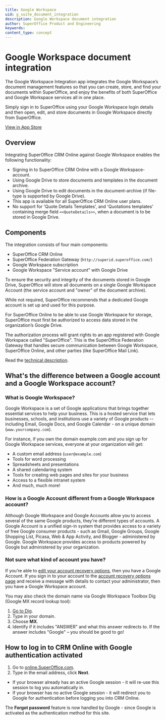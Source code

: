 ```yaml
---
title: Google Workspace
uid: g_suite_document_integration
description: Google Workspace document integration
author: SuperOffice Product and Engineering
keywords:
content_type: concept
---
```


# Google Workspace document integration

The Google Workspace Integration app integrates the Google Workspace’s document management features so that you can create, store, and find your documents within SuperOffice, and enjoy the benefits of both SuperOffice and Google Workspace services all in one place.

Simply sign in to SuperOffice using your Google Workspace login details and then open, edit, and store documents in Google Workspace directly from SuperOffice.

[View in App Store][2]

## Overview

Integrating SuperOffice CRM Online against Google Workspace enables the following functionality:

* Signing in to SuperOffice CRM Online with a Google Workspace-account.
* Using Google Drive to store documents and templates in the document archive.
* Using Google Drive to edit documents in the document-archive (if file-type is supported by Google Drive).
* This app is available for all SuperOffice CRM Online user plans.
* No support for 'Quote Details Templates', and 'Quotations templates' containing merge field `<<QuoteDetails>>`, when a document is to be stored in Google Drive.

## Components

The integration consists of four main components:

* SuperOffice CRM Online
* SuperOffice Federation Gateway (`http://superid.superoffice.com/`)
* Google Workspace subscription
* Google Workspace "Service account" with Google Drive

To ensure the security and integrity of the documents stored in Google Drive, SuperOffice will store all documents on a single Google Workspace Account (the service account and "owner" of the document archive).

While not required, SuperOffice recommends that a dedicated Google account is set up and used for this purpose.

For SuperOffice Online to be able to use Google Workspace for storage, SuperOffice must first be authorized to access data stored in the organization’s Google Drive.

The authorization process will grant rights to an app registered with Google Workspace called "SuperOffice". This is the SuperOffice Federation Gateway that handles secure communication between Google Workspace, SuperOffice Online, and other parties (like SuperOffice Mail Link).

Read the [technical description][7].

## What's the difference between a Google account and a Google Workspace account?

### What is Google Workspace?

Google Workspace is a set of Google applications that brings together essential services to help your business. This is a hosted service that lets businesses, schools, and institutions use a variety of Google products -- including Email, Google Docs, and Google Calendar - on a unique domain (`www.yourcompany.com`).

For instance, if you own the domain example.com and you sign up for Google Workspace services, everyone at your organization will get:

* A custom email address (`user@example.com`)
* Tools for word processing
* Spreadsheets and presentations
* A shared calendaring system
* Tools for creating web pages and sites for your business
* Access to a flexible intranet system
* And much, much more!

### How is a Google Account different from a Google Workspace account?

Although Google Workspace and Google Accounts allow you to access several of the same Google products, they're different types of accounts. A Google Account is a unified sign-in system that provides access to a variety of free Google consumer products - such as Gmail, Google Groups, Google Shopping List, Picasa, Web & App Activity, and Blogger - administered by Google. Google Workspace provides access to products powered by Google but administered by your organization.

### Not sure what kind of account you have?

If you’re able to [edit your account recovery options][3], then you have a Google Account. If you sign in to your account to the [account recovery options page][4] and receive a message with details to contact your administrator, then you have a Google Workspace account.

You may also check the domain name via Google Workspace Toolbox Dig (Google MX record lookup tool):

1. [Go to Dig][5].
2. Type in your domain.
3. Choose **MX**.
4. Identify if it includes "ANSWER" and what this answer redirects to. If the answer includes "Google" – you should be good to go!

## How to log in to CRM Online with Google authentication activated

1. Go to [online.SuperOffice.com][6].
2. Type in the email address, click **Next**.

* If your browser already has an active Google session - it will re-use this session to log you automatically in.
* If your browser has no active Google session - it will redirect you to Google for authentication before logging you into CRM Online.

The **Forgot password** feature is now handled by Google - since Google is activated as the authentication method for this site.

<!-- Referenced links -->
[2]: https://online.superoffice.com/AppStore/superoffice-as/g-suite-integration
[3]: https://www.google.com/accounts/UpdateAccountRecoveryOptions
[4]: http://www.google.com/accounts/UpdateAccountRecoveryOptions
[5]: https://toolbox.googleapps.com/apps/dig/
[6]: https://online.superoffice.com/
[7]: ../overview.md
